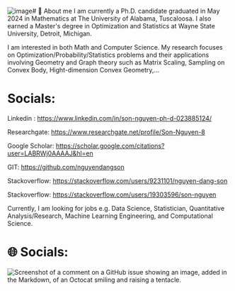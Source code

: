 ![image](https://github.com/nguyendangson/nguyendangson/assets/33495366/a095cf63-d299-4afe-b0a0-f84654bc2566)# 🌃 About me
I am currently a Ph.D. candidate graduated in May 2024 in Mathematics at The University of Alabama, Tuscaloosa. I also earned a Master's degree in Optimization and Statistics at Wayne State University, Detroit, Michigan.

I am interested in both Math and Computer Science. My research focuses on Optimization/Probability/Statistics problems and their applications involving Geometry and Graph theory such as Matrix Scaling, Sampling on Convex Body, Hight-dimension Convex Geometry,...

# Socials:
Linkedin : https://www.linkedin.com/in/son-nguyen-ph-d-023885124/

Researchgate: https://www.researchgate.net/profile/Son-Nguyen-8

Google Scholar: https://scholar.google.com/citations?user=LABRWj0AAAAJ&hl=en

GIT: https://github.com/nguyendangson

Stackoverflow: https://stackoverflow.com/users/9231101/nguyen-dang-son 

Stackoverflow: https://stackoverflow.com/users/19303596/son-nguyen

Currently, I am looking for jobs e.g. Data Science, Statistician, Quantitative Analysis/Research, Machine Learning Engineering, and Computational Science.

# 🌐 Socials:
![Screenshot of a comment on a GitHub issue showing an image, added in the Markdown, of an Octocat smiling and raising a tentacle.]([https://myoctocat.com/assets/images/base-octocat.svg](https://www.google.com/url?sa=i&url=https%3A%2F%2Fwww.rawpixel.com%2Fsearch%2Flinkedin%2520icon%2520png&psig=AOvVaw0pDu-MAlKf1TM51Vf4Z_hW&ust=1714485853090000&source=images&cd=vfe&opi=89978449&ved=0CBAQjRxqFwoTCLiH0NTL54UDFQAAAAAdAAAAABAE))
